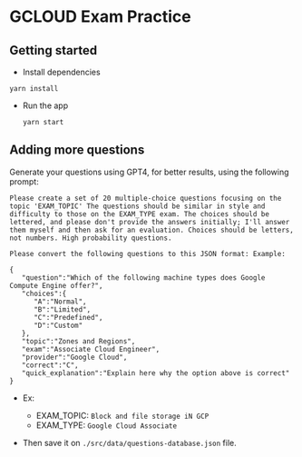 # GCLOUD Exam Practice

## Getting started

- Install dependencies

```
yarn install
```

- Run the app
  
  ```
  yarn start
  ```

## Adding more questions

Generate your questions using GPT4, for better results, using the following prompt:

```
Please create a set of 20 multiple-choice questions focusing on the topic 'EXAM_TOPIC' The questions should be similar in style and difficulty to those on the EXAM_TYPE exam. The choices should be lettered, and please don't provide the answers initially; I'll answer them myself and then ask for an evaluation. Choices should be letters, not numbers. High probability questions.

Please convert the following questions to this JSON format: Example:

{
   "question":"Which of the following machine types does Google Compute Engine offer?",
   "choices":{
      "A":"Normal",
      "B":"Limited",
      "C":"Predefined",
      "D":"Custom"
   },
   "topic":"Zones and Regions",
   "exam":"Associate Cloud Engineer",
   "provider":"Google Cloud",
   "correct":"C",
   "quick_explanation":"Explain here why the option above is correct"
}

```

- Ex:
  - EXAM_TOPIC: `Block and file storage iN GCP`
  - EXAM_TYPE: `Google Cloud Associate`

- Then save it on `./src/data/questions-database.json` file.
